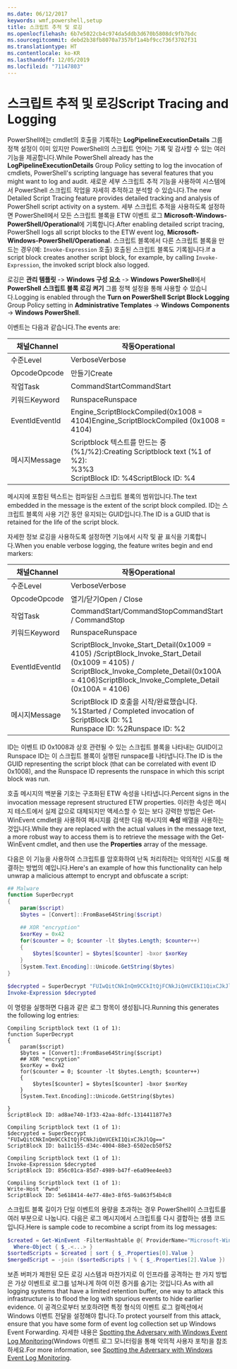 ```yaml
---
ms.date: 06/12/2017
keywords: wmf,powershell,setup
title: 스크립트 추적 및 로깅
ms.openlocfilehash: 6b7e5022cb4c974da5ddb3d670b5808dc9fb7bdc
ms.sourcegitcommit: debd2b38fb8070a7357bf1a4bf9cc736f3702f31
ms.translationtype: HT
ms.contentlocale: ko-KR
ms.lasthandoff: 12/05/2019
ms.locfileid: "71147803"
---
```

# <a name="script-tracing-and-logging"></a><span data-ttu-id="ab691-103">스크립트 추적 및 로깅</span><span class="sxs-lookup"><span data-stu-id="ab691-103">Script Tracing and Logging</span></span>

<span data-ttu-id="ab691-104">PowerShell에는 cmdlet의 호출을 기록하는 **LogPipelineExecutionDetails** 그룹 정책 설정이 이미 있지만 PowerShell의 스크립트 언어는 기록 및 감사할 수 있는 여러 기능을 제공합니다.</span><span class="sxs-lookup"><span data-stu-id="ab691-104">While PowerShell already has the **LogPipelineExecutionDetails** Group Policy setting to log the invocation of cmdlets, PowerShell's scripting language has several features that you might want to log and audit.</span></span> <span data-ttu-id="ab691-105">새로운 세부 스크립트 추적 기능을 사용하여 시스템에서 PowerShell 스크립트 작업을 자세히 추적하고 분석할 수 있습니다.</span><span class="sxs-lookup"><span data-stu-id="ab691-105">The new Detailed Script Tracing feature provides detailed tracking and analysis of PowerShell script activity on a system.</span></span> <span data-ttu-id="ab691-106">세부 스크립트 추적을 사용하도록 설정하면 PowerShell에서 모든 스크립트 블록을 ETW 이벤트 로그 **Microsoft-Windows-PowerShell/Operational**에 기록합니다.</span><span class="sxs-lookup"><span data-stu-id="ab691-106">After enabling detailed script tracing, PowerShell logs all script blocks to the ETW event log, **Microsoft-Windows-PowerShell/Operational**.</span></span> <span data-ttu-id="ab691-107">스크립트 블록에서 다른 스크립트 블록을 만드는 경우(예: `Invoke-Expression` 호출) 호출된 스크립트 블록도 기록됩니다.</span><span class="sxs-lookup"><span data-stu-id="ab691-107">If a script block creates another script block, for example, by calling `Invoke-Expression`, the invoked script block also logged.</span></span>

<span data-ttu-id="ab691-108">로깅은 **관리 템플릿** -> **Windows 구성 요소** -> **Windows PowerShell**에서 **PowerShell 스크립트 블록 로깅 켜기** 그룹 정책 설정을 통해 사용할 수 있습니다.</span><span class="sxs-lookup"><span data-stu-id="ab691-108">Logging is enabled through the **Turn on PowerShell Script Block Logging** Group Policy setting in **Administrative Templates** -> **Windows Components** -> **Windows PowerShell**.</span></span>

<span data-ttu-id="ab691-109">이벤트는 다음과 같습니다.</span><span class="sxs-lookup"><span data-stu-id="ab691-109">The events are:</span></span>

| <span data-ttu-id="ab691-110">채널</span><span class="sxs-lookup"><span data-stu-id="ab691-110">Channel</span></span> |                               <span data-ttu-id="ab691-111">작동</span><span class="sxs-lookup"><span data-stu-id="ab691-111">Operational</span></span>                               |
| ------- | ----------------------------------------------------------------------- |
| <span data-ttu-id="ab691-112">수준</span><span class="sxs-lookup"><span data-stu-id="ab691-112">Level</span></span>   | <span data-ttu-id="ab691-113">Verbose</span><span class="sxs-lookup"><span data-stu-id="ab691-113">Verbose</span></span>                                                                 |
| <span data-ttu-id="ab691-114">Opcode</span><span class="sxs-lookup"><span data-stu-id="ab691-114">Opcode</span></span>  | <span data-ttu-id="ab691-115">만들기</span><span class="sxs-lookup"><span data-stu-id="ab691-115">Create</span></span>                                                                  |
| <span data-ttu-id="ab691-116">작업</span><span class="sxs-lookup"><span data-stu-id="ab691-116">Task</span></span>    | <span data-ttu-id="ab691-117">CommandStart</span><span class="sxs-lookup"><span data-stu-id="ab691-117">CommandStart</span></span>                                                            |
| <span data-ttu-id="ab691-118">키워드</span><span class="sxs-lookup"><span data-stu-id="ab691-118">Keyword</span></span> | <span data-ttu-id="ab691-119">Runspace</span><span class="sxs-lookup"><span data-stu-id="ab691-119">Runspace</span></span>                                                                |
| <span data-ttu-id="ab691-120">EventId</span><span class="sxs-lookup"><span data-stu-id="ab691-120">EventId</span></span> | <span data-ttu-id="ab691-121">Engine_ScriptBlockCompiled(0x1008 = 4104)</span><span class="sxs-lookup"><span data-stu-id="ab691-121">Engine_ScriptBlockCompiled (0x1008 = 4104)</span></span>                              |
| <span data-ttu-id="ab691-122">메시지</span><span class="sxs-lookup"><span data-stu-id="ab691-122">Message</span></span> | <span data-ttu-id="ab691-123">Scriptblock 텍스트를 만드는 중(%1/%2):</span><span class="sxs-lookup"><span data-stu-id="ab691-123">Creating Scriptblock text (%1 of %2):</span></span> </br> <span data-ttu-id="ab691-124">%3</span><span class="sxs-lookup"><span data-stu-id="ab691-124">%3</span></span> </br> <span data-ttu-id="ab691-125">ScriptBlock ID: %4</span><span class="sxs-lookup"><span data-stu-id="ab691-125">ScriptBlock ID: %4</span></span> |


<span data-ttu-id="ab691-126">메시지에 포함된 텍스트는 컴파일된 스크립트 블록의 범위입니다.</span><span class="sxs-lookup"><span data-stu-id="ab691-126">The text embedded in the message is the extent of the script block compiled.</span></span> <span data-ttu-id="ab691-127">ID는 스크립트 블록의 사용 기간 동안 유지되는 GUID입니다.</span><span class="sxs-lookup"><span data-stu-id="ab691-127">The ID is a GUID that is retained for the life of the script block.</span></span>

<span data-ttu-id="ab691-128">자세한 정보 로깅을 사용하도록 설정하면 기능에서 시작 및 끝 표식을 기록합니다.</span><span class="sxs-lookup"><span data-stu-id="ab691-128">When you enable verbose logging, the feature writes begin and end markers:</span></span>

| <span data-ttu-id="ab691-129">채널</span><span class="sxs-lookup"><span data-stu-id="ab691-129">Channel</span></span> |                                 <span data-ttu-id="ab691-130">작동</span><span class="sxs-lookup"><span data-stu-id="ab691-130">Operational</span></span>                                |
| ------- | -------------------------------------------------------------------------- |
| <span data-ttu-id="ab691-131">수준</span><span class="sxs-lookup"><span data-stu-id="ab691-131">Level</span></span>   | <span data-ttu-id="ab691-132">Verbose</span><span class="sxs-lookup"><span data-stu-id="ab691-132">Verbose</span></span>                                                                    |
| <span data-ttu-id="ab691-133">Opcode</span><span class="sxs-lookup"><span data-stu-id="ab691-133">Opcode</span></span>  | <span data-ttu-id="ab691-134">열기/닫기</span><span class="sxs-lookup"><span data-stu-id="ab691-134">Open / Close</span></span>                                                               |
| <span data-ttu-id="ab691-135">작업</span><span class="sxs-lookup"><span data-stu-id="ab691-135">Task</span></span>    | <span data-ttu-id="ab691-136">CommandStart/CommandStop</span><span class="sxs-lookup"><span data-stu-id="ab691-136">CommandStart / CommandStop</span></span>                                                 |
| <span data-ttu-id="ab691-137">키워드</span><span class="sxs-lookup"><span data-stu-id="ab691-137">Keyword</span></span> | <span data-ttu-id="ab691-138">Runspace</span><span class="sxs-lookup"><span data-stu-id="ab691-138">Runspace</span></span>                                                                   |
| <span data-ttu-id="ab691-139">EventId</span><span class="sxs-lookup"><span data-stu-id="ab691-139">EventId</span></span> | <span data-ttu-id="ab691-140">ScriptBlock\_Invoke\_Start\_Detail(0x1009 = 4105) /</span><span class="sxs-lookup"><span data-stu-id="ab691-140">ScriptBlock\_Invoke\_Start\_Detail (0x1009 = 4105) /</span></span> </br> <span data-ttu-id="ab691-141">ScriptBlock\_Invoke\_Complete\_Detail(0x100A = 4106)</span><span class="sxs-lookup"><span data-stu-id="ab691-141">ScriptBlock\_Invoke\_Complete\_Detail (0x100A = 4106)</span></span> |
| <span data-ttu-id="ab691-142">메시지</span><span class="sxs-lookup"><span data-stu-id="ab691-142">Message</span></span> | <span data-ttu-id="ab691-143">ScriptBlock ID 호출을 시작/완료했습니다. %1</span><span class="sxs-lookup"><span data-stu-id="ab691-143">Started / Completed invocation of ScriptBlock ID: %1</span></span> </br> <span data-ttu-id="ab691-144">Runspace ID: %2</span><span class="sxs-lookup"><span data-stu-id="ab691-144">Runspace ID: %2</span></span> |

<span data-ttu-id="ab691-145">ID는 이벤트 ID 0x1008과 상호 관련될 수 있는 스크립트 블록을 나타내는 GUID이고 Runspace ID는 이 스크립트 블록이 실행된 runspace를 나타냅니다.</span><span class="sxs-lookup"><span data-stu-id="ab691-145">The ID is the GUID representing the script block (that can be correlated with event ID 0x1008), and the Runspace ID represents the runspace in which this script block was run.</span></span>

<span data-ttu-id="ab691-146">호출 메시지의 백분율 기호는 구조화된 ETW 속성을 나타냅니다.</span><span class="sxs-lookup"><span data-stu-id="ab691-146">Percent signs in the invocation message represent structured ETW properties.</span></span> <span data-ttu-id="ab691-147">이러한 속성은 메시지 테스트에서 실제 값으로 대체되지만 액세스할 수 있는 보다 강력한 방법은 Get-WinEvent cmdlet을 사용하여 메시지를 검색한 다음 메시지의 **속성** 배열을 사용하는 것입니다.</span><span class="sxs-lookup"><span data-stu-id="ab691-147">While they are replaced with the actual values in the message text, a more robust way to access them is to retrieve the message with the Get-WinEvent cmdlet, and then use the **Properties** array of the message.</span></span>

<span data-ttu-id="ab691-148">다음은 이 기능을 사용하여 스크립트를 암호화하여 난독 처리하려는 악의적인 시도를 해결하는 방법의 예입니다.</span><span class="sxs-lookup"><span data-stu-id="ab691-148">Here's an example of how this functionality can help unwrap a malicious attempt to encrypt and obfuscate a script:</span></span>

```powershell
## Malware
function SuperDecrypt
{
    param($script)
    $bytes = [Convert]::FromBase64String($script)

    ## XOR "encryption"
    $xorKey = 0x42
    for($counter = 0; $counter -lt $bytes.Length; $counter++)
    {
        $bytes[$counter] = $bytes[$counter] -bxor $xorKey
    }
    [System.Text.Encoding]::Unicode.GetString($bytes)
}

$decrypted = SuperDecrypt "FUIwQitCNkInQm9CCkItQjFCNkJiQmVCEkI1QixCJkJlQg=="
Invoke-Expression $decrypted
```

<span data-ttu-id="ab691-149">이 명령을 실행하면 다음과 같은 로그 항목이 생성됩니다.</span><span class="sxs-lookup"><span data-stu-id="ab691-149">Running this generates the following log entries:</span></span>

```Output
Compiling Scriptblock text (1 of 1):
function SuperDecrypt
{
    param($script)
    $bytes = [Convert]::FromBase64String($script)
    ## XOR "encryption"
    $xorKey = 0x42
    for($counter = 0; $counter -lt $bytes.Length; $counter++)
    {
        $bytes[$counter] = $bytes[$counter] -bxor $xorKey
    }
    [System.Text.Encoding]::Unicode.GetString($bytes)

}
ScriptBlock ID: ad8ae740-1f33-42aa-8dfc-1314411877e3

Compiling Scriptblock text (1 of 1):
$decrypted = SuperDecrypt "FUIwQitCNkInQm9CCkItQjFCNkJiQmVCEkI1QixCJkJlQg=="
ScriptBlock ID: ba11c155-d34c-4004-88e3-6502ecb50f52

Compiling Scriptblock text (1 of 1):
Invoke-Expression $decrypted
ScriptBlock ID: 856c01ca-85d7-4989-b47f-e6a09ee4eeb3

Compiling Scriptblock text (1 of 1):
Write-Host 'Pwnd'
ScriptBlock ID: 5e618414-4e77-48e3-8f65-9a863f54b4c8
```

스크립트 블록 길이가 단일 이벤트의 용량을 초과하는 경우 PowerShell이 스크립트를 여러 부분으로 나눕니다. <span data-ttu-id="ab691-151">다음은 로그 메시지에서 스크립트를 다시 결합하는 샘플 코드입니다.</span><span class="sxs-lookup"><span data-stu-id="ab691-151">Here is sample code to recombine a script from its log messages:</span></span>

```powershell
$created = Get-WinEvent -FilterHashtable @{ ProviderName="Microsoft-Windows-PowerShell"; Id = 4104 } |
  Where-Object { $_.<...> }
$sortedScripts = $created | sort { $_.Properties[0].Value }
$mergedScript = -join ($sortedScripts | % { $_.Properties[2].Value })
```

<span data-ttu-id="ab691-152">보존 버퍼가 제한된 모든 로깅 시스템과 마찬가지로 이 인프라를 공격하는 한 가지 방법은 가상 이벤트로 로그를 넘쳐나게 하여 이전 증거를 숨기는 것입니다.</span><span class="sxs-lookup"><span data-stu-id="ab691-152">As with all logging systems that have a limited retention buffer, one way to attack this infrastructure is to flood the log with spurious events to hide earlier evidence.</span></span> <span data-ttu-id="ab691-153">이 공격으로부터 보호하려면 특정 형식의 이벤트 로그 컬렉션에서 Windows 이벤트 전달을 설정해야 합니다.</span><span class="sxs-lookup"><span data-stu-id="ab691-153">To protect yourself from this attack, ensure that you have some form of event log collection set up Windows Event Forwarding.</span></span> <span data-ttu-id="ab691-154">자세한 내용은 [Spotting the Adversary with Windows Event Log Monitoring](https://apps.nsa.gov/iaarchive/library/reports/spotting-the-adversary-with-windows-event-log-monitoring.cfm)(Windows 이벤트 로그 모니터링을 통해 악의적 사용자 포착)을 참조하세요.</span><span class="sxs-lookup"><span data-stu-id="ab691-154">For more information, see [Spotting the Adversary with Windows Event Log Monitoring](https://apps.nsa.gov/iaarchive/library/reports/spotting-the-adversary-with-windows-event-log-monitoring.cfm).</span></span>